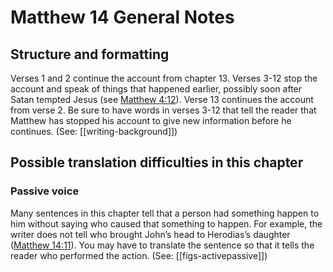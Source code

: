 # Matthew 14 General Notes
## Structure and formatting

Verses 1 and 2 continue the account from chapter 13. Verses 3-12 stop the account and speak of things that happened earlier, possibly soon after Satan tempted Jesus (see [Matthew 4:12](../../mat/04/12.md)). Verse 13 continues the account from verse 2. Be sure to have words in verses 3-12 that tell the reader that Matthew has stopped his account to give new information before he continues. (See: [[writing-background]])

## Possible translation difficulties in this chapter

### Passive voice

Many sentences in this chapter tell that a person had something happen to him without saying who caused that something to happen. For example, the writer does not tell who brought John’s head to Herodias’s daughter ([Matthew 14:11](../../mat/14/11.md)). You may have to translate the sentence so that it tells the reader who performed the action. (See: [[figs-activepassive]])